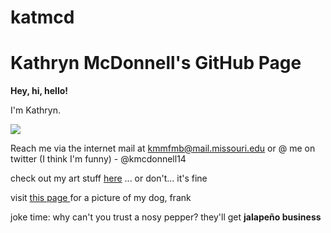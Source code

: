 # katmcd
<h1>Kathryn McDonnell's GitHub Page</h1>

<strong> Hey, hi, hello! </strong>

I'm Kathryn. 

<a href="mailto:kmmfmb@mail.missouri.edu"> <img src = "https://media.licdn.com/mpr/mpr/shrinknp_200_200/AAEAAQAAAAAAAAUXAAAAJDYxODNmYTQxLTZhZGUtNGRjMC04OTVjLWE2YmNjOGYxODc4Nw.jpg"></a>


Reach me via the internet mail at kmmfmb@mail.missouri.edu or @ me on twitter (I think I'm funny) - @kmcdonnell14

check out my art stuff <a href="http://www.katmcd.com">here</a> ... or don't... it's fine

visit <a href= "katmcd/frank.md"> this page </a> for a picture of my dog, frank

joke time: why can't you trust a nosy pepper? they'll get <strong> jalapeño business </strong>

